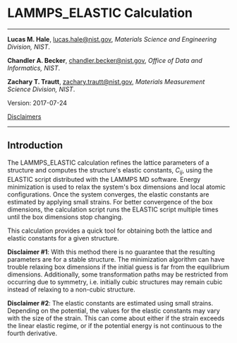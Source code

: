 # LAMMPS_ELASTIC Calculation

- - -

**Lucas M. Hale**, [lucas.hale@nist.gov](mailto:lucas.hale@nist.gov?Subject=ipr-demo), *Materials Science and Engineering Division, NIST*.

**Chandler A. Becker**, [chandler.becker@nist.gov](mailto:chandler.becker@nist.gov?Subject=ipr-demo), *Office of Data and Informatics, NIST*.

**Zachary T. Trautt**, [zachary.trautt@nist.gov](mailto:zachary.trautt@nist.gov?Subject=ipr-demo), *Materials Measurement Science Division, NIST*.

Version: 2017-07-24

[Disclaimers](http://www.nist.gov/public_affairs/disclaimer.cfm) 
 
- - -

## Introduction

The LAMMPS_ELASTIC calculation refines the lattice parameters of a structure
and computes the structure's elastic constants, $C_{ij}$, using the ELASTIC script
distributed with the LAMMPS MD software. Energy minimization is used to relax 
the system's box dimensions and local atomic configurations. Once the system 
converges, the elastic constants are estimated by applying small strains. For 
better convergence of the box dimensions, the calculation script runs the 
ELASTIC script multiple times until the box dimensions stop changing.

This calculation provides a quick tool for obtaining both the lattice and
elastic constants for a given structure.

__Disclaimer #1__: With this method there is no guarantee that the resulting
parameters are for a stable structure. The minimization algorithm can have 
trouble relaxing box dimensions if the initial guess is far from the 
equilibrium dimensions. Additionally, some transformation paths may be 
restricted from occurring due to symmetry, i.e. initially cubic structures may 
remain cubic instead of relaxing to a non-cubic structure.

__Disclaimer #2__: The elastic constants are estimated using small strains. 
Depending on the potential, the values for the elastic constants may vary with 
the size of the strain. This can come about either if the strain exceeds the 
linear elastic regime, or if the potential energy is not continuous to the 
fourth derivative. 